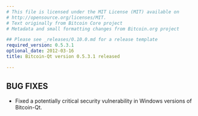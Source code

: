 ```yaml
---
# This file is licensed under the MIT License (MIT) available on
# http://opensource.org/licenses/MIT.
# Text originally from Bitcoin Core project
# Metadata and small formatting changes from Bitcoin.org project

## Please see _releases/0.10.0.md for a release template
required_version: 0.5.3.1
optional_date: 2012-03-16
title: Bitcoin-Qt version 0.5.3.1 released

---
```


BUG FIXES
---------

* Fixed a potentially critical security vulnerability in Windows
versions of Bitcoin-Qt.
